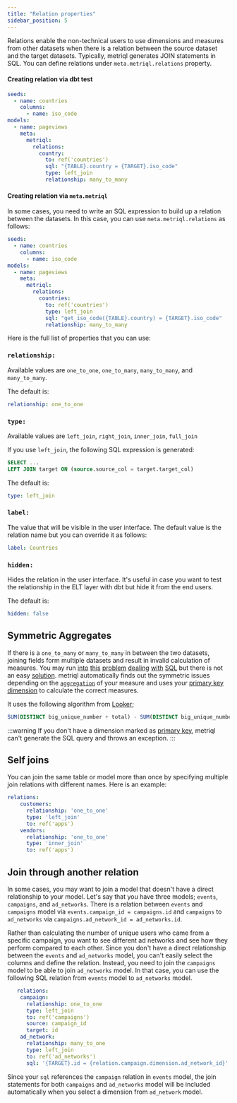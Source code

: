 ```yaml
---
title: "Relation properties"
sidebar_position: 5
---
```

Relations enable the non-technical users to use dimensions and measures from other datasets when there is a relation between the source dataset and the target datasets. Typically, metriql generates JOIN statements in SQL. You can define relations under `meta.metriql.relations` property.

#### Creating relation via dbt test

```yml
seeds:
  - name: countries
    columns:
      - name: iso_code
models:
  - name: pageviews
    meta:
      metriql:
        relations:
          country:
            to: ref('countries')
            sql: "{TABLE}.country = {TARGET}.iso_code"
            type: left_join 
            relationship: many_to_many
```

#### Creating relation via `meta.metriql`

In some cases, you need to write an SQL expression to build up a relation between the datasets. In this case, you can use `meta.metriql.relations` as follows:

```yml
seeds:
  - name: countries
    columns:
      - name: iso_code
models:
  - name: pageviews
    meta:
      metriql:
        relations:
          countries:
            to: ref('countries')
            type: left_join 
            sql: "get_iso_code({TABLE}.country) = {TARGET}.iso_code"
            relationship: many_to_many
```

Here is the full list of properties that you can use:

### `relationship:`

Available values are `one_to_one`, `one_to_many`, `many_to_many`, and `many_to_many`.

The default is:
```yml
relationship: one_to_one
```

### `type:`

Available values are `left_join`, `right_join`, `inner_join`, `full_join`

If you use `left_join`, the following SQL expression is generated:
```SQL
SELECT ...
LEFT JOIN target ON (source.source_col = target.target_col)
```

The default is:
```yml
type: left_join
```
### `label:`
The value that will be visible in the user interface. The default value is the relation name but you can override it as follows:

```yml
label: Countries
```

### `hidden:`
Hides the relation in the user interface. It's useful in case you want to test the relationship in the ELT layer with dbt but hide it from the end users.

The default is:
```yml
hidden: false
```

## Symmetric Aggregates

If there is a `one_to_many` or `many_to_many` in between the two datasets, joining fields form multiple datasets and result in invalid calculation of measures. You may run [into](https://stackoverflow.com/questions/59881785/sql-aggregation-function-to-choose-the-only-value) [this](https://stackoverflow.com/questions/4611897/group-by-aggregate-function-confusion-in-sql) [problem](https://stackoverflow.com/questions/3333541/aggregate-functions-return-wrong-values-when-joining-more-tables) [dealing](https://stackoverflow.com/questions/20547503/left-outer-join-on-aggregate-queries) [with](https://stackoverflow.com/questions/14140288/mysql-aggregate-functions-in-query-with-two-joins-gives-unexpected-results) [SQL](https://community.cloudera.com/t5/Support-Questions/aggregate-function-with-join-gives-wrong-value-in-hive/m-p/152203) but there is not an easy [solution](https://fivetran.com/blog/how-to-use-measures-with-one-to-many-joins). metriql automatically finds out the symmetric issues depending on the [`aggregation`](/reference/measure#aggregation) of your measure and uses your [primary key dimension](/reference/dimension#primary) to calculate the correct measures. 

It uses the following algorithm from [Looker](https://help.looker.com/hc/en-us/articles/360023722974-A-Simple-Explanation-of-Symmetric-Aggregates-or-Why-On-Earth-Does-My-SQL-Look-Like-That-);

```sql
SUM(DISTINCT big_unique_number + total) - SUM(DISTINCT big_unique_number)
```

:::warning
If you don't have a dimension marked as [primary key](/reference/dimension#primary), metriql can't generate the SQL query and throws an exception.
:::

## Self joins
You can join the same table or model more than once by specifying multiple join relations with different names. Here is an example:

```yml
relations: 
    customers: 
      relationship: 'one_to_one'
      type: 'left_join'
      to: ref('apps')
    vendors: 
      relationship: 'one_to_one'
      type: 'inner_join'
      to: ref('apps')
```

## Join through another relation

In some cases, you may want to join a model that doesn't have a direct relationship to your model. Let's say that you have three models; `events`, `campaigns`, and `ad_networks`. There is a relation between `events` and `campaigns` model via `events.campaign_id = campaigns.id` and `campaigns` to `ad_networks` via `campaigns.ad_network_id = ad_networks.id`.

Rather than calculating the number of unique users who came from a specific campaign, you want to see different ad networks and see how they perform compared to each other. Since you don't have a direct relationship between the `events` and `ad_networks` model, you can't easily select the columns and define the relation. Instead, you need to join the `campaigns` model to be able to join `ad_networks` model. In that case, you can use the following SQL relation from `events`  model to `ad_networks` model.

```yml
   relations: 
    campaign: 
      relationship: one_to_one
      type: left_join
      to: ref('campaigns')
      source: campaign_id
      target: id
    ad_network:
      relationship: many_to_one
      type: left_join
      to: ref('ad_networks')
      sql: '{TARGET}.id = {relation.campaign.dimension.ad_network_id}'
```

Since your `sql` references the `campaign` relation in `events` model, the join statements for both `campaigns` and `ad_networks` model will be included automatically when you select a dimension from `ad_network` model.